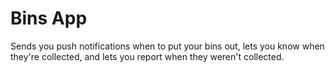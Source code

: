 # Bins App

Sends you push notifications when to put your bins out, lets you know when they're collected, and lets you report when they weren't collected.
